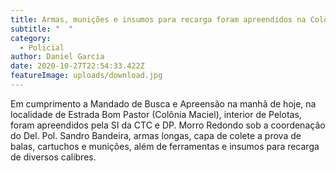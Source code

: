 ```yaml
---
title: Armas, munições e insumos para recarga foram apreendidos na Colônia Maciel
subtitle: "  "
category:
  - Policial
author: Daniel Garcia
date: 2020-10-27T22:54:33.422Z
featureImage: uploads/download.jpg
---
```

 Em cumprimento a Mandado de Busca e Apreensão  na manhã de hoje, na localidade de Estrada Bom Pastor (Colônia Maciel), interior de Pelotas, foram apreendidos pela SI da CTC e DP. Morro Redondo sob a coordenação do Del. Pol. Sandro Bandeira, armas longas, capa de colete a prova de balas, cartuchos e munições, além de ferramentas e insumos para recarga de diversos calibres.